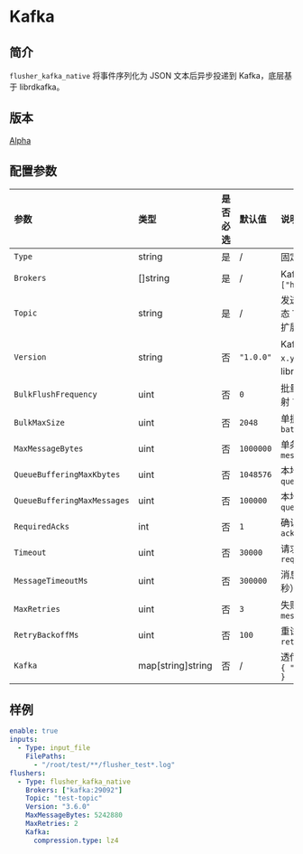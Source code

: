 # Kafka

## 简介

`flusher_kafka_native` 将事件序列化为 JSON 文本后异步投递到 Kafka，底层基于 librdkafka。

## 版本

[Alpha](../../stability-level.md)

## 配置参数

| 参数 | 类型 | 是否必选 | 默认值 | 说明 |
| :--- | :--- | :--- | :--- | :--- |
| `Type` | string | 是 | / | 固定为 `flusher_kafka_native` |
| `Brokers` | []string | 是 | / | Kafka 集群地址列表，如 `["host1:9092", "host2:9092"]` |
| `Topic` | string | 是 | / | 发送的目标 Topic 名称。支持动态 Topic 同 kafka_flusher_v2 扩展插件（仅字符串替换）。 |
| `Version` | string | 否 | `"1.0.0"` | Kafka 协议版本，格式 `x.y.z[.n]`，用于推导底层 librdkafka 兼容参数。 |
| `BulkFlushFrequency` | uint | 否 | `0` | 批量发送等待时长（毫秒），映射 `linger.ms` |
| `BulkMaxSize` | uint | 否 | `2048` | 单批最大消息数，映射 `batch.num.messages` |
| `MaxMessageBytes` | uint | 否 | `1000000` | 单条消息最大字节数，映射 `message.max.bytes` |
| `QueueBufferingMaxKbytes` | uint | 否 | `1048576` | 本地队列总容量（KB），映射 `queue.buffering.max.kbytes` |
| `QueueBufferingMaxMessages` | uint | 否 | `100000` | 本地队列最大消息数，映射 `queue.buffering.max.messages` |
| `RequiredAcks` | int | 否 | `1` | 确认级别：`0`/`1`/`-1(all)`，映射 `acks` |
| `Timeout` | uint | 否 | `30000` | 请求超时（毫秒），映射 `request.timeout.ms` |
| `MessageTimeoutMs` | uint | 否 | `300000` | 消息发送（含重试）超时（毫秒），映射 `message.timeout.ms` |
| `MaxRetries` | uint | 否 | `3` | 失败重试次数，映射 `message.send.max.retries` |
| `RetryBackoffMs` | uint | 否 | `100` | 重试退避（毫秒），映射 `retry.backoff.ms` |
| `Kafka` | map[string]string | 否 | / | 透传自定义 librdkafka 配置，如 `{ "compression.type": "lz4" }` |

## 样例

```yaml
enable: true
inputs:
  - Type: input_file
    FilePaths:
      - "/root/test/**/flusher_test*.log"
flushers:
  - Type: flusher_kafka_native
    Brokers: ["kafka:29092"]
    Topic: "test-topic"
    Version: "3.6.0"
    MaxMessageBytes: 5242880
    MaxRetries: 2
    Kafka:
      compression.type: lz4
```
